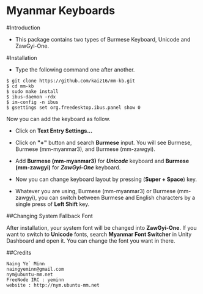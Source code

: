 Myanmar Keyboards
=================

#Introduction

- This package contains two types of Burmese Keyboard, Unicode and ZawGyi-One.

#Installation

- Type the following command one after another.
```
$ git clone https://github.com/kaiz16/mm-kb.git
$ cd mm-kb
$ sudo make install
$ ibus-daemon -rdx
$ im-config -n ibus
$ gsettings set org.freedesktop.ibus.panel show 0
```
Now you can add the keyboard as follow.

- Click on **Text Entry Settings...**

- Click on **"+"** button and search **Burmese** input. You will see Burmese, Burmese (mm-myanmar3), and Burmese (mm-zawgyi).

- Add **Burmese (mm-myanmar3)** for ***Unicode*** keyboard and **Burmese (mm-zawgyi)** for ***ZawGyi-One*** keyboard.

- Now you can change keyboard layout by pressing (**Super + Space**) key.

- Whatever you are using, Burmese (mm-myanmar3) or Burmese (mm-zawgyi), you can switch between Burmese and English characters by a single press of **Left Shift** key.

##Changing System Fallback Font

After installation, your system font will be changed into **ZawGyi-One**. If you want to switch to **Unicode** fonts, search **Myanmar Font Switcher** in Unity Dashboard and open it. You can change the font you want in there.

##Credits

```
Naing Ye` Minn
naingyeminn@gmail.com
nym@ubuntu-mm.net
FreeNode IRC : yeminn
website : http://nym.ubuntu-mm.net
```
